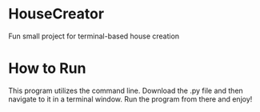 # HouseCreator
Fun small project for terminal-based house creation

# How to Run
This program utilizes the command line. Download the .py file and then navigate to it in a terminal window. Run the program from there and enjoy!
